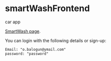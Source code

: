 # smartWashFrontend
car app

[SmartWash page](https://smart-wash.netlify.app/).

You can login with the following details or sign-up:
```
Email: "o.balogun@ymail.com"
password: "password"
```
